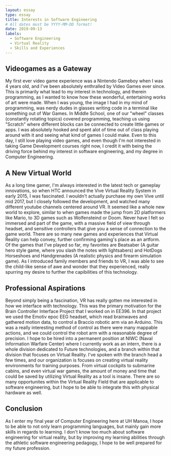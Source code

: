 ```yaml
---
layout: essay
type: essay
title: Interests in Software Engineering
# All dates must be YYYY-MM-DD format!
date: 2019-09-13
labels:
  - Software Engineering
  - Virtual Reality
  - Skills and Experiences
---
```


## Videogames as a Gateway
My first ever video game experience was a Nintendo Gameboy when I was 4 years old, and I've been absolutely enthralled by Video Games ever since. This is primarily what lead to my interest in technology, and therein programming, as I wanted to know how these wonderful, entertaining works of art were made. When I was young, the image I had in my mind of programming, was nerdy dudes in glasses writing code in a terminal like something out of War Games. In Middle School, one of our "wheel" classes (constantly rotating topics) covered programming, teaching us using "Scratch" where different blocks can be connected to create little games or apps. I was absolutely hooked and spent alot of time out of class playing around with it and seeing what kind of games I could make. Even to this day, I still love playing video games, and even though I'm not interested in taking Game Development courses right now, I credit it with being the driving force behind my interest in software engineering, and my degree in Computer Engineering. 

## A New Virtual World
As a long time gamer, I'm always interested in the latest tech or gameplay innovations, so when HTC announced the Vive Virtual Reality System in early 2015, I was fascinated. I wouldn't actually purchase my own Vive until mid 2017, but I closely followed the development, and watched many different youtube channels centered around VR. It seemed like a whole new world to explore, similar to when games made the jump from 2D platformers like Mario, to 3D games such as Wolfensteind or Doom. Never have I felt so immersed and part of the game, with a massive field of view through headset, and sensitive controllers that give you a sense of connection to the game world. There are so many new games and experiences that Virtual Reality can help convey, further confirming gaming's place as an artform. Of the games that I've played so far, my favorites are Beatsaber (A guitar hero style game, where you slash the notes with lightsabers) and HotDogs Horseshoes and Handgrenades (A realistic physics and firearm simulation game). As I introduced family members and friends to VR, I was able to see the child-like sense of awe and wonder that they experienced, really spurring my desire to further the capibilities of this technology.

## Professional Aspirations
Beyond simply being a fascination, VR has really gotten me interested in how we interface with technology. This was the primary motivation for the Brain Controller Interface Project that I worked on in EE396. In that project we used the Emotiv epoc EEG headset, which read brainwaves and gathered motion data, to control a Braccio robotic arm via an Arduino. This was a really interesting method of control as there were many mappable actions, and we could control the robot arm with a reasonable degree of precision. I hope to be hired into a permanent position at NIWC (Naval Information Warfare Center) where I currently work as an intern, there is a whole division dedicated to Future technologies, and a branch within that division that focuses on Virtual Reality. I've spoken with the branch head a few times, and our organization is focuses on creating virtual reality environments for training purposes. From virtual cockpits to submarine cabins, and even virtual war games, the amount of money and time that could be saved by utilizing Virtual Reality as a tool is insane. There are so many opportunites within the Virtual Reality Field that are applicable to software engineering, but I hope to be able to integrate this with physical hardware as well.

## Conclusion
As I enter my final year of Computer Engineering here at UH Manoa, I hope to be able to not only learn programming languages, but mainly gain more skills in regards to learning. I don't know too much about software engineering for virtual reality, but by improving my learning abilities through the athletic software engineering pedagogy, I hope to be well prepared for my future profession.

